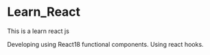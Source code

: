 # Learn_React
This is a learn react js

Developing using React18 functional components.
Using react hooks.
